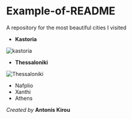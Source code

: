 # Example-of-README
A repository for the most beautiful cities I visited

* **Kastoria**

 ![kastoria](https://www.news247.gr/wp-content/uploads/2024/11/kastoria12-640x426.jpg)
 
* **Thessaloniki**

 ![Thessaloniki](https://www.rentacarpotos.gr/blog/wp-content/uploads/2023/05/Attractions-in-Thessaloniki-1.jpg)
 
* Nafplio
* Xanthi
* Athens

*Created by* **Antonis Kirou**

